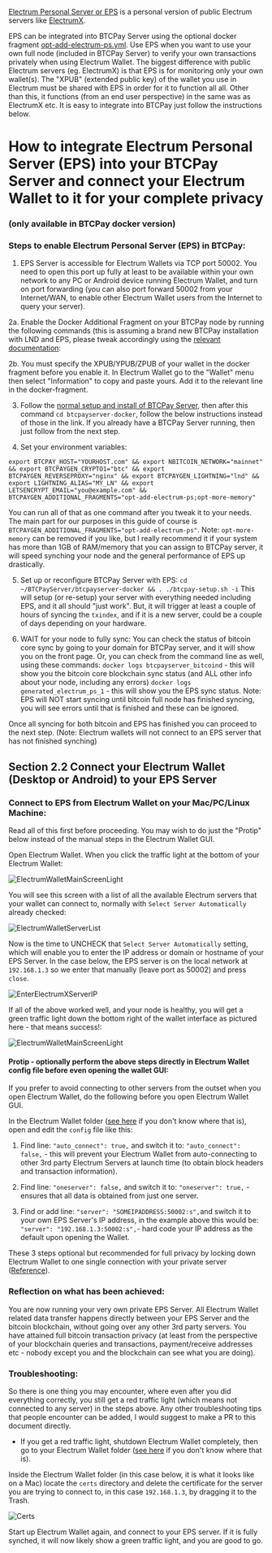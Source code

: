 [Electrum Personal Server or EPS](https://github.com/chris-belcher/electrum-personal-server) is a personal version of public Electrum servers like [ElectrumX](https://github.com/btcpayserver/btcpayserver-doc/blob/master/ElectrumX.md).

EPS can be integrated into BTCPay Server using the optional docker fragment [opt-add-electrum-ps.yml](https://github.com/btcpayserver/btcpayserver-docker/blob/master/docker-compose-generator/docker-fragments/opt-add-electrum-ps.yml).  Use EPS when you want to use your own full node (included in BTCPay Server) to verify your own transactions privately when using Electrum Wallet. The biggest difference with public Electrum servers (eg. ElectrumX) is that EPS is for monitoring only your own wallet(s).  The "XPUB" (extended public key) of the wallet you use in Electrum must be shared with EPS in order for it to function all all. Other than this, it functions (from an end user perspective) in the same was as ElectrumX etc.  It is easy to integrate into BTCPay just follow the instructions below.

# How to integrate Electrum Personal Server (EPS) into your BTCPay Server and connect your Electrum Wallet to it for your complete privacy
### (only available in BTCPay docker version)


### Steps to enable Electrum Personal Server (EPS) in BTCPay:

1. EPS Server is accessible for Electrum Wallets via TCP port 50002.  You need to open this port up fully at least to be available within your own network to any PC or Android device running Electrum Wallet, and turn on port forwarding (you can also port forward 50002 from your Internet/WAN, to enable other Electrum Wallet users from the Internet to query your server).

2a. Enable the Docker Additional Fragment on your BTCPay node by running the following commands (this is assuming a brand new BTCPay installation with LND and EPS, please tweak accordingly using the [relevant documentation](https://github.com/btcpayserver/btcpayserver-docker/blob/master/README.md#generated-docker-compose-):

2b. You must specify the XPUB/YPUB/ZPUB of your wallet in the docker fragment before you enable it.  In Electrum Wallet go to the "Wallet" menu then select "Information" to copy and paste yours.  Add it to the relevant line in the docker-fragment.

3. Follow the [normal setup and install of BTCPay Server](https://github.com/btcpayserver/btcpayserver-docker#full-installation-for-technical-users), then after this command `cd btcpayserver-docker`, follow the below instructions instead of those in the link.  If you already have a BTCPay Server running, then just follow from the next step.

4. Set your environment variables:
```
export BTCPAY_HOST="YOURHOST.com" && export NBITCOIN_NETWORK="mainnet" && export BTCPAYGEN_CRYPTO1="btc" && export BTCPAYGEN_REVERSEPROXY="nginx" && export BTCPAYGEN_LIGHTNING="lnd" && export LIGHTNING_ALIAS="MY_LN" && export LETSENCRYPT_EMAIL="you@example.com" && BTCPAYGEN_ADDITIONAL_FRAGMENTS="opt-add-electrum-ps;opt-more-memory"
```
You can run all of that as one command after you tweak it to your needs.  The main part for our purposes in this guide of course is `BTCPAYGEN_ADDITIONAL_FRAGMENTS="opt-add-electrum-ps"`.  Note: `opt-more-memory` can be removed if you like, but I really recommend it if your system has more than 1GB of RAM/memory that you can assign to BTCPay server, it will speed synching your node and the general performance of EPS up drastically.

5. Set up or reconfigure BTCPay Server with EPS:
`cd ~/BTCPayServer/btcpayserver-docker && . ./btcpay-setup.sh -i`
This will setup (or re-setup) your server with everything needed including EPS, and it all should "just work".  But, it will trigger at least a couple of hours of syncing the `txindex`, and if it is a new server, could be a couple of days depending on your hardware.

6. WAIT for your node to fully sync:
You can check the status of bitcoin core sync by going to your domain for BTCPay server, and it will show you on the front page.  Or, you can check from the command line as well, using these commands:
`docker logs btcpayserver_bitcoind` - this will show you the bitcoin core blockchain sync status (and ALL other info about your node, including any errors)
`docker logs generated_electrum_ps_1` - this will show you the EPS sync status.  Note: EPS will NOT start syncing until bitcoin full node has finished syncing, you will see errors until that is finished and these can be ignored.

Once all syncing for both bitcoin and EPS has finished you can proceed to the next step.  (Note: Electrum wallets will not connect to an EPS server that has not finished synching)

## Section 2.2 Connect your Electrum Wallet (Desktop or Android) to your EPS Server

### Connect to EPS from Electrum Wallet on your Mac/PC/Linux Machine:

Read all of this first before proceeding.  You may wish to do just the "Protip" below instead of the manual steps in the Electrum Wallet GUI.

Open Electrum Wallet.  When you click the traffic light at the bottom of your Electrum Wallet:

![ElectrumWalletMainScreenLight](https://user-images.githubusercontent.com/1388507/68437133-5636c500-01c0-11ea-822c-6e72bd6d60ea.png)

You will see this screen with a list of all the available Electrum servers that your wallet can connect to, normally with `Select Server Automatically` already checked:

![ElectrumWalletServerList](https://user-images.githubusercontent.com/1388507/68437521-8a5eb580-01c1-11ea-9ece-0666353a6742.png)

Now is the time to UNCHECK that `Select Server Automatically` setting, which will enable you to enter the IP address or domain or hostname of your EPS Server.  In the case below, the EPS server is on the local network at `192.168.1.3` so we enter that manually (leave port as 50002) and press `close`.

![EnterElectrumXServerIP](https://user-images.githubusercontent.com/1388507/68496320-4e276580-0252-11ea-8caf-facc8a246d70.png)

If all of the above worked well, and your node is healthy, you will get a green traffic light down the bottom right of the wallet interface as pictured here - that means success!:

![ElectrumWalletMainScreenLight](https://user-images.githubusercontent.com/1388507/68437133-5636c500-01c0-11ea-822c-6e72bd6d60ea.png)

#### Protip - optionally perform the above steps directly in Electrum Wallet config file before even opening the wallet GUI:
If you prefer to avoid connecting to other servers from the outset when you open Electrum Wallet, do the following before you open Electrum Wallet GUI.

In the Electrum Wallet folder ([see here](https://electrum.readthedocs.io/en/latest/faq.html#where-is-my-wallet-file-located) if you don't know where that is), open and edit the `config` file like this:

1. Find line: `"auto_connect": true,` and switch it to: `"auto_connect": false,` - this will prevent your Electrum Wallet from auto-connecting to other 3rd party Electrum Servers at launch time (to obtain block headers and transaction information).

2. Find line: `"oneserver": false,` and switch it to: `"oneserver": true,` - ensures that all data is obtained from just one server.

3. Find or add line: `"server": "SOMEIPADDRESS:50002:s",`and switch it to your own EPS Server's IP address, in the example above this would be: `"server": "192.168.1.3:50002:s",`- hard code your IP address as the default upon opening the Wallet.

These 3 steps optional but recommended for full privacy by locking down Electrum Wallet to one single connection with your private server ([Reference](https://github.com/chris-belcher/electrum-personal-server#how-to)).

### Reflection on what has been achieved:

You are now running your very own private EPS Server.  All Electrum Wallet related data transfer happens directly between your EPS Server and the bitcoin blockchain, without going over any other 3rd party servers.  You have attained full bitcoin transaction privacy (at least from the perspective of your blockchain queries and transactions, payment/receive addresses etc - nobody except you and the blockchain can see what you are doing).

### Troubleshooting:

So there is one thing you may encounter, where even after you did everything correctly, you still get a red traffic light (which means not connected to any server) in the steps above.  Any other troubleshooting tips that people encounter can be added, I would suggest to make a PR to this document directly.

- If you get a red traffic light, shutdown Electrum Wallet completely, then go to your Electrum Wallet folder ([see here](https://electrum.readthedocs.io/en/latest/faq.html#where-is-my-wallet-file-located) if you don't know where that is).

Inside the Electrum Wallet folder (in this case below, it is what it looks like on a Mac) locate the `certs` directory and delete the certificate for the server you are trying to connect to, in this case `192.168.1.3`, by dragging it to the Trash.

![Certs](https://user-images.githubusercontent.com/1388507/68497330-9a73a500-0254-11ea-9349-71bdb3bd9511.png)

Start up Electrum Wallet again, and connect to your EPS server.  If it is fully synched, it will now likely show a green traffic light, and you are good to go.

